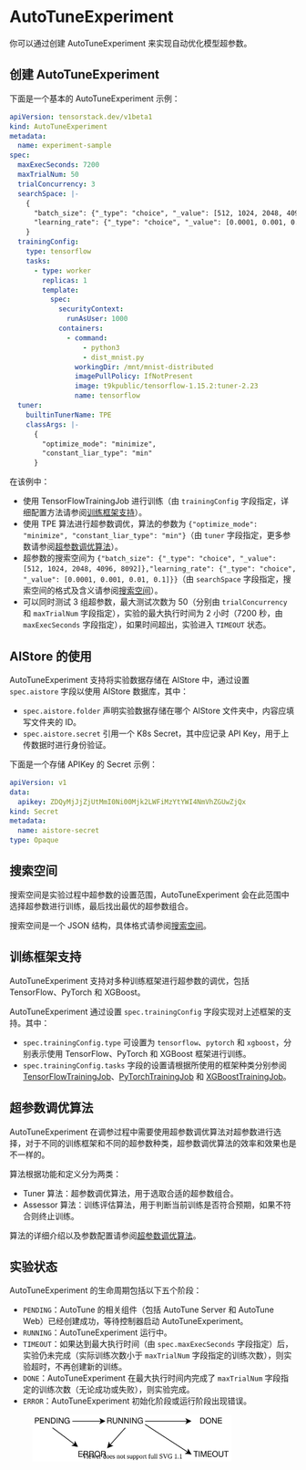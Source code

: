 # AutoTuneExperiment

你可以通过创建 AutoTuneExperiment 来实现自动优化模型超参数。

## 创建 AutoTuneExperiment

下面是一个基本的 AutoTuneExperiment 示例：

```yaml
apiVersion: tensorstack.dev/v1beta1
kind: AutoTuneExperiment
metadata:
  name: experiment-sample
spec:
  maxExecSeconds: 7200
  maxTrialNum: 50
  trialConcurrency: 3
  searchSpace: |-
    {
      "batch_size": {"_type": "choice", "_value": [512, 1024, 2048, 4096, 8092]},
      "learning_rate": {"_type": "choice", "_value": [0.0001, 0.001, 0.01, 0.1]}
    }
  trainingConfig:
    type: tensorflow
    tasks:
      - type: worker
        replicas: 1
        template:
          spec:
            securityContext:
              runAsUser: 1000
            containers:
              - command:
                  - python3
                  - dist_mnist.py
                workingDir: /mnt/mnist-distributed
                imagePullPolicy: IfNotPresent
                image: t9kpublic/tensorflow-1.15.2:tuner-2.23
                name: tensorflow
  tuner:
    builtinTunerName: TPE
    classArgs: |-
      {
        "optimize_mode": "minimize", 
        "constant_liar_type": "min"
      }
```

在该例中：

* 使用 TensorFlowTrainingJob 进行训练（由 `trainingConfig` 字段指定，详细配置方法请参阅[训练框架支持](#训练框架支持)）。
* 使用 TPE 算法进行超参数调优，算法的参数为 `{"optimize_mode": "minimize", "constant_liar_type": "min"}`（由 `tuner` 字段指定，更多参数请参阅[超参数调优算法](./hpo-algorithm.md)）。
* 超参数的搜索空间为 `{"batch_size": {"_type": "choice", "_value": [512, 1024, 2048, 4096, 8092]},"learning_rate": {"_type": "choice", "_value": [0.0001, 0.001, 0.01, 0.1]}}`（由 `searchSpace` 字段指定，搜索空间的格式及含义请参阅[搜索空间](./autotune-search-space.md)）。
* 可以同时测试 3 组超参数，最大测试次数为 50（分别由 `trialConcurrency` 和 `maxTrialNum` 字段指定），实验的最大执行时间为 2 小时（7200 秒，由 `maxExecSeconds` 字段指定），如果时间超出，实验进入 `TIMEOUT` 状态。

## AIStore 的使用

AutoTuneExperiment 支持将实验数据存储在 AIStore 中，通过设置 `spec.aistore` 字段以使用 AIStore 数据库，其中：

* `spec.aistore.folder` 声明实验数据存储在哪个 AIStore 文件夹中，内容应填写文件夹的 ID。
* `spec.aistore.secret` 引用一个 K8s Secret，其中应记录 API Key，用于上传数据时进行身份验证。

下面是一个存储 APIKey 的 Secret 示例：

```yaml
apiVersion: v1
data:
  apikey: ZDQyMjJjZjUtMmI0Ni00Mjk2LWFiMzYtYWI4NmVhZGUwZjQx
kind: Secret
metadata:
  name: aistore-secret
type: Opaque
```

## 搜索空间

搜索空间是实验过程中超参数的设置范围，AutoTuneExperiment 会在此范围中选择超参数进行训练，最后找出最优的超参数组合。

搜索空间是一个 JSON 结构，具体格式请参阅[搜索空间](./autotune-search-space.md)。

## 训练框架支持

AutoTuneExperiment 支持对多种训练框架进行超参数的调优，包括 TensorFlow、PyTorch 和 XGBoost。

AutoTuneExperiment 通过设置 `spec.trainingConfig` 字段实现对上述框架的支持。其中：

* `spec.trainingConfig.type` 可设置为 `tensorflow`、`pytorch` 和 `xgboost`，分别表示使用 TensorFlow、PyTorch 和 XGBoost 框架进行训练。
* `spec.trainingConfig.tasks` 字段的设置请根据所使用的框架种类分别参阅 [TensorFlowTrainingJob](../job/tensorflowtrainingjob.md)、[PyTorchTrainingJob](../job/pytorchtrainingjob.md) 和 [XGBoostTrainingJob](../job/xgboosttrainingjob.md)。

## 超参数调优算法

AutoTuneExperiment 在调参过程中需要使用超参数调优算法对超参数进行选择，对于不同的训练框架和不同的超参数种类，超参数调优算法的效率和效果也是不一样的。

算法根据功能和定义分为两类：

* Tuner 算法：超参数调优算法，用于选取合适的超参数组合。
* Assessor 算法：训练评估算法，用于判断当前训练是否符合预期，如果不符合则终止训练。

算法的详细介绍以及参数配置请参阅[超参数调优算法](./hpo-algorithm.md)。

## 实验状态

AutoTuneExperiment 的生命周期包括以下五个阶段：

* `PENDING`：AutoTune 的相关组件（包括 AutoTune Server 和 AutoTune Web）已经创建成功，等待控制器启动 AutoTuneExperiment。
* `RUNNING`：AutoTuneExperiment 运行中。
* `TIMEOUT`：如果达到最大执行时间（由 `spec.maxExecSeconds` 字段指定）后，实验仍未完成（实际训练次数小于 `maxTrialNum` 字段指定的训练次数），则实验超时，不再创建新的训练。
* `DONE`：AutoTuneExperiment 在最大执行时间内完成了 `maxTrialNum` 字段指定的训练次数（无论成功或失败），则实验完成。
* `ERROR`：AutoTuneExperiment 初始化阶段或运行阶段出现错误。

<figure>
  <img alt="phase" src="../../assets/api/autotune/phase.drawio.svg" width="350" />
</figure>
